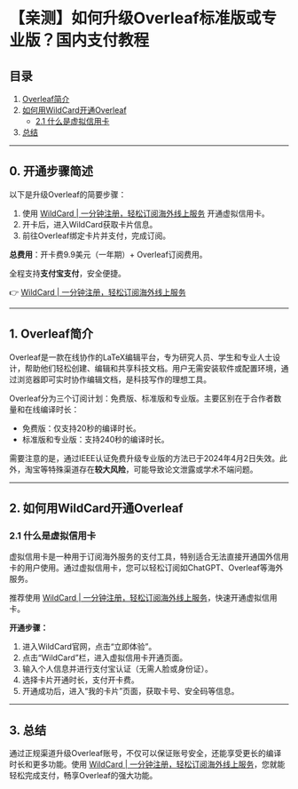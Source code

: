 # 【亲测】如何升级Overleaf标准版或专业版？国内支付教程

## 目录
1. [Overleaf简介](#1-overleaf简介)
2. [如何用WildCard开通Overleaf](#2-如何用wildcard开通overleaf)
   - [2.1 什么是虚拟信用卡](#21-什么是虚拟信用卡)
3. [总结](#3-总结)

---

## 0. 开通步骤简述

以下是升级Overleaf的简要步骤：

1. 使用 [WildCard | 一分钟注册，轻松订阅海外线上服务](https://bbtdd.com/WildCard) 开通虚拟信用卡。
2. 开卡后，进入WildCard获取卡片信息。
3. 前往Overleaf绑定卡片并支付，完成订阅。

**总费用**：开卡费9.9美元（一年期）+ Overleaf订阅费用。

全程支持**支付宝支付**，安全便捷。

👉 [WildCard | 一分钟注册，轻松订阅海外线上服务](https://bbtdd.com/WildCard)

---

## 1. Overleaf简介

Overleaf是一款在线协作的LaTeX编辑平台，专为研究人员、学生和专业人士设计，帮助他们轻松创建、编辑和共享科技文档。用户无需安装软件或配置环境，通过浏览器即可实时协作编辑文档，是科技写作的理想工具。

Overleaf分为三个订阅计划：免费版、标准版和专业版。主要区别在于合作者数量和在线编译时长：

- 免费版：仅支持20秒的编译时长。
- 标准版和专业版：支持240秒的编译时长。

需要注意的是，通过IEEE认证免费升级专业版的方法已于2024年4月2日失效。此外，淘宝等特殊渠道存在**较大风险**，可能导致论文泄露或学术不端问题。

---

## 2. 如何用WildCard开通Overleaf

### 2.1 什么是虚拟信用卡

虚拟信用卡是一种用于订阅海外服务的支付工具，特别适合无法直接开通国外信用卡的用户使用。通过虚拟信用卡，您可以轻松订阅如ChatGPT、Overleaf等海外服务。

推荐使用 [WildCard | 一分钟注册，轻松订阅海外线上服务](https://bbtdd.com/WildCard)，快速开通虚拟信用卡。

**开通步骤：**

1. 进入WildCard官网，点击“立即体验”。
2. 点击“WildCard”栏，进入虚拟信用卡开通页面。
3. 输入个人信息并进行支付宝认证（无需人脸或身份证）。
4. 选择卡片开通时长，支付开卡费。
5. 开通成功后，进入“我的卡片”页面，获取卡号、安全码等信息。

---

## 3. 总结

通过正规渠道升级Overleaf账号，不仅可以保证账号安全，还能享受更长的编译时长和更多功能。使用 [WildCard | 一分钟注册，轻松订阅海外线上服务](https://bbtdd.com/WildCard)，您就能轻松完成支付，畅享Overleaf的强大功能。